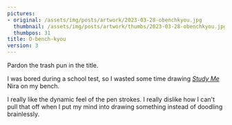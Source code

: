 ```yaml
---
pictures:
- original: /assets/img/posts/artwork/2023-03-28-obenchkyou.jpg
  thumbnail: /assets/img/posts/artwork/thumbs/2023-03-28-obenchkyou.jpg
  thumbpos: 31
title: O-bench-kyou
version: 3
---
```

Pardon the trash pun in the title.

I was bored during a school test, so I wasted some time drawing [*Study Me*](https://www.youtube.com/watch?v=Atvsg_zogxo) Nira on my bench.

I really like the dynamic feel of the pen strokes. I really dislike how I can't pull that off when I put my mind into drawing something instead of doodling brainlessly.
